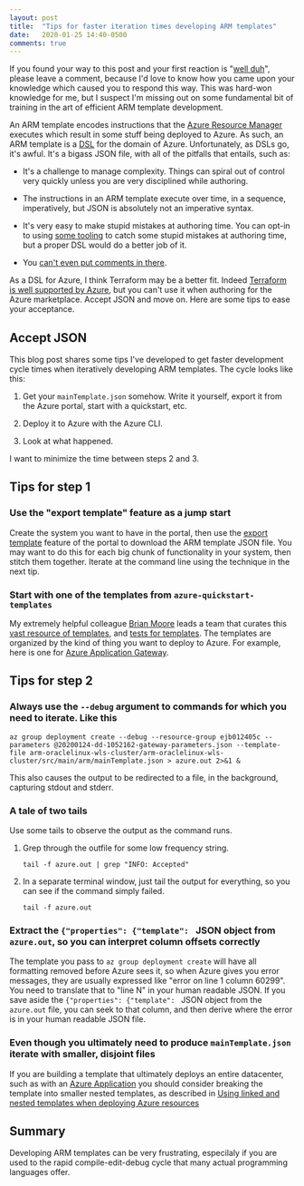 ```yaml
---
layout: post
title:  "Tips for faster iteration times developing ARM templates"
date:   2020-01-25 14:40-0500
comments: true
---
```


If you found your way to this post and your first reaction is 
"[well duh](https://www.urbandictionary.com/define.php?term=Thank%20you%20Captain%20Obvious)",
please leave a comment, because I'd love to know how you came upon your
knowledge which caused you to respond this way.  This was hard-won knowledge
for me, but I suspect I'm missing out on some fundamental bit of
training in the art of efficient ARM template development.

An ARM template encodes instructions that the [Azure Resource
Manager](https://docs.microsoft.com/en-us/azure/azure-resource-manager/management/)
executes which result in some stuff being deployed to Azure.  As such,
an ARM template is a
[DSL](https://en.wikipedia.org/wiki/Domain-specific_language) for the
domain of Azure.  Unfortunately, as DSLs go, it's awful.  It's a bigass
JSON file, with all of the pitfalls that entails, such as:

* It's a challenge to manage complexity.  Things can spiral out of
  control very quickly unless you are very disciplined while authoring.
  
* The instructions in an ARM template execute over time, in a sequence,
  imperatively, but JSON is absolutely not an imperative syntax.
  
* It's very easy to make stupid mistakes at authoring time.  You can
  opt-in to using [some
  tooling](https://docs.microsoft.com/en-us/azure/azure-resource-manager/templates/use-vs-code-to-create-template)
  to catch some stupid mistakes at authoring time, but a proper DSL
  would do a better job of it.
  
* You [can't even put comments in there](https://github.com/Azure/azure-resource-manager-schemas/issues/851).

As a DSL for Azure, I think Terraform may be a better fit.  Indeed
[Terraform is well supported by
Azure](https://docs.microsoft.com/en-us/azure/terraform/terraform-overview),
but you can't use it when authoring for the Azure marketplace.  Accept
JSON and move on.  Here are some tips to ease your acceptance.

## Accept JSON

This blog post shares some tips I've developed to get faster development
cycle times when iteratively developing ARM templates.  The cycle looks
like this:

1. Get your `mainTemplate.json` somehow.  Write it yourself, export it
   from the Azure portal, start with a quickstart, etc.
   
2. Deploy it to Azure with the Azure CLI.

3. Look at what happened.

I want to minimize the time between steps 2 and 3.

## Tips for step 1

### Use the "export template" feature as a jump start

Create the system you want to have in the portal, then use the 
[export template](https://docs.microsoft.com/en-us/azure/azure-resource-manager/templates/export-template-portal) 
feature of the portal to download the ARM template JSON file.  You may
want to do this for each big chunk of functionality in your system, then
stitch them together.  Iterate at the command line using the technique
in the next tip.

### Start with one of the templates from `azure-quickstart-templates`

My extremely helpful colleague [Brian
Moore](https://github.com/bmoore-msft) leads a team that curates this
[vast resource of
templates](https://github.com/Azure/azure-quickstart-templates), and
[tests for
templates](https://github.com/Azure/azure-quickstart-templates/tree/master/test/arm-ttk).
The templates are organized by the kind of thing you want to deploy to
Azure.  For example, here is one for [Azure Application
Gateway](https://github.com/Azure/azure-quickstart-templates/tree/master/101-application-gateway-waf). 

## Tips for step 2

### Always use the `--debug` argument to commands for which you need to iterate.  Like this

```
az group deployment create --debug --resource-group ejb012405c --parameters @20200124-dd-1052162-gateway-parameters.json --template-file arm-oraclelinux-wls-cluster/arm-oraclelinux-wls-cluster/src/main/arm/mainTemplate.json > azure.out 2>&1 &
```

This also causes the output to be redirected to a file, in the
background, capturing stdout and stderr.

### A tale of two tails

Use some tails to observe the output as the command runs.


1. Grep through the outfile for some low frequency string.

   ```
   tail -f azure.out | grep "INFO: Accepted"
   ```

2. In a separate terminal window, just tail the output for everything,
   so you can see if the command simply failed.

   ```
   tail -f azure.out
   ```
   
### Extract the `{"properties": {"template": ` JSON object from `azure.out`, so you can interpret column offsets correctly

The template you pass to `az group deployment create` will have all
formatting removed before Azure sees it, so when Azure gives you error
messages, they are usually expressed like "error on line 1 column
60299".  You need to translate that to "line N" in your human readable
JSON.  If you save aside the `{"properties": {"template": ` JSON object
from the `azure.out` file, you can seek to that column, and then derive
where the error is in your human readable JSON file.

### Even though you ultimately need to produce `mainTemplate.json` iterate with smaller, disjoint files

If you are building a template that ultimately deploys an entire
datacenter, such as with an [Azure
Application](https://docs.microsoft.com/en-us/azure/marketplace/marketplace-solution-templates)
you should consider breaking the template into smaller nested templates,
as described in [Using linked and nested templates when deploying Azure
resources](https://docs.microsoft.com/en-us/azure/azure-resource-manager/templates/linked-templates)

## Summary

Developing ARM templates can be very frustrating, especilaly if you are
used to the rapid compile-edit-debug cycle that many actual programming
languages offer.  

